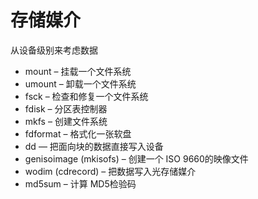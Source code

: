 # 存储媒介

从设备级别来考虑数据

- mount – 挂载一个文件系统
- umount – 卸载一个文件系统
- fsck – 检查和修复一个文件系统
- fdisk – 分区表控制器
- mkfs – 创建文件系统
- fdformat – 格式化一张软盘
- dd — 把面向块的数据直接写入设备
- genisoimage (mkisofs) – 创建一个 ISO 9660的映像文件
- wodim (cdrecord) – 把数据写入光存储媒介
- md5sum – 计算 MD5检验码


